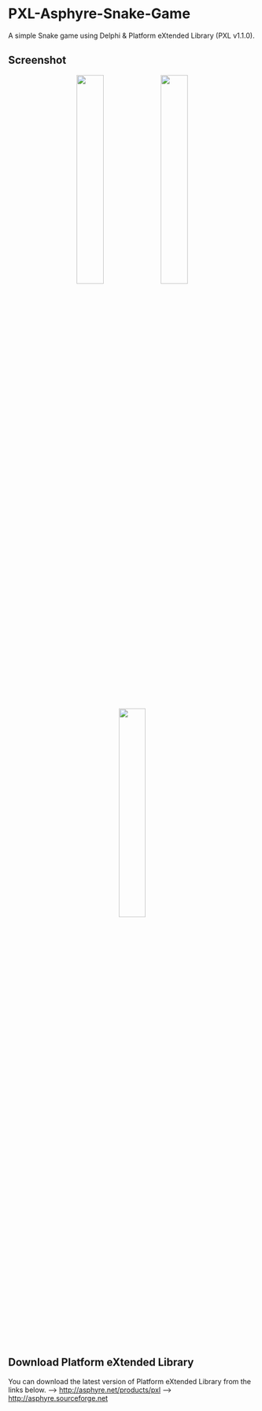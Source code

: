 # PXL-Asphyre-Snake-Game

A simple Snake game using Delphi &amp; Platform eXtended Library (PXL v1.1.0).

## Screenshot
<div align="center">
  <img src="https://raw.githubusercontent.com/happy05dz/PXL-Asphyre-Snake-Game/master/Screenshot/1.png" width="33%" height="33%" />
  <img src="https://raw.githubusercontent.com/happy05dz/PXL-Asphyre-Snake-Game/master/Screenshot/2.png" width="33%" height="33%" />
  <img src="https://raw.githubusercontent.com/happy05dz/PXL-Asphyre-Snake-Game/master/Screenshot/3.png" width="33%" height="33%" />
  </div>

## Download Platform eXtended Library

You can download the latest version of Platform eXtended Library from the links below.
 --> http://asphyre.net/products/pxl
 --> http://asphyre.sourceforge.net  